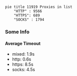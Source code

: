
```mermaid
pie title 11919 Proxies in list
    "HTTP" : 9566
    "HTTPS": 689
    "SOCKS" : 1794
```

### Some Info
#### Average Timeout

- mixed: 1.9s
- http: 0.6s
- https: 8.5s
- socks: 4.5s